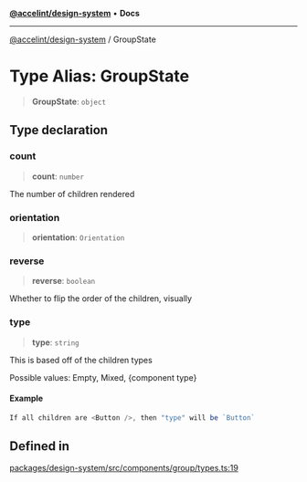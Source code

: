 [**@accelint/design-system**](../README.md) • **Docs**

***

[@accelint/design-system](../README.md) / GroupState

# Type Alias: GroupState

> **GroupState**: `object`

## Type declaration

### count

> **count**: `number`

The number of children rendered

### orientation

> **orientation**: `Orientation`

### reverse

> **reverse**: `boolean`

Whether to flip the order of the children, visually

### type

> **type**: `string`

This is based off of the children types

Possible values: Empty, Mixed, {component type}

#### Example

```ts
If all children are <Button />, then "type" will be `Button`
```

## Defined in

[packages/design-system/src/components/group/types.ts:19](https://github.com/gohypergiant/standard-toolkit/blob/258694cea8ed8bbd956b3cf5da47c2c9debcf127/packages/design-system/src/components/group/types.ts#L19)
